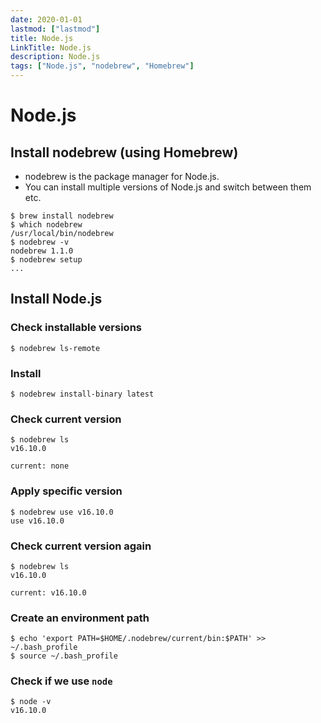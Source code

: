 ```yaml
---
date: 2020-01-01
lastmod: ["lastmod"]
title: Node.js
LinkTitle: Node.js
description: Node.js
tags: ["Node.js", "nodebrew", "Homebrew"]
---
```


# Node.js

## Install nodebrew (using Homebrew)
* nodebrew is the package manager for Node.js.
* You can install multiple versions of Node.js and switch between them etc.

```shell
$ brew install nodebrew
$ which nodebrew
/usr/local/bin/nodebrew
$ nodebrew -v
nodebrew 1.1.0
$ nodebrew setup
...
```

## Install Node.js

### Check installable versions

```shell
$ nodebrew ls-remote
```

### Install
```shell
$ nodebrew install-binary latest
```

### Check current version
```shell {hl_lines=[4]}
$ nodebrew ls
v16.10.0

current: none
```
### Apply specific version
```shell
$ nodebrew use v16.10.0
use v16.10.0
```

### Check current version again
```shell {hl_lines=[4]}
$ nodebrew ls
v16.10.0

current: v16.10.0
```

### Create an environment path

```shell
$ echo 'export PATH=$HOME/.nodebrew/current/bin:$PATH' >> ~/.bash_profile
$ source ~/.bash_profile
```

### Check if we use ```node```

```shell
$ node -v
v16.10.0
```

